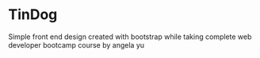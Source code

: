 # TinDog

Simple front end design created with bootstrap while taking complete web developer bootcamp course by angela yu
